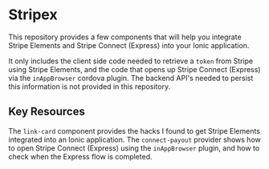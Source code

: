 # Stripex

This repository provides a few components that will help you integrate Stripe
Elements and Stripe Connect (Express) into your Ionic application.

It only includes the client side code needed to retrieve a `token` from Stripe
using Stripe Elements, and the code that opens up Stripe Connect (Express) via
the `inAppBrowser` cordova plugin. The backend API's needed to persist this
information is not provided in this repository.

## Key Resources

The `link-card` component provides the hacks I found to get Stripe Elements
integrated into an Ionic application. The `connect-payout` provider shows how to
open Stripe Connect (Express) using the `inAppBrowser` plugin, and how to check
when the Express flow is completed.
